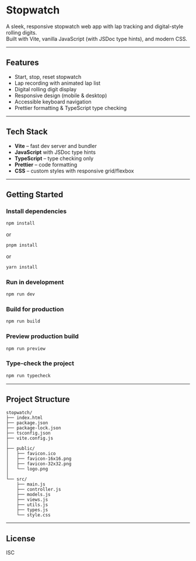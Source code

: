 # Stopwatch

A sleek, responsive stopwatch web app with lap tracking and digital-style rolling digits.  
Built with Vite, vanilla JavaScript (with JSDoc type hints), and modern CSS.

---

## Features

- Start, stop, reset stopwatch  
- Lap recording with animated lap list  
- Digital rolling digit display  
- Responsive design (mobile & desktop)  
- Accessible keyboard navigation  
- Prettier formatting & TypeScript type checking  

---

## Tech Stack

- **Vite** – fast dev server and bundler  
- **JavaScript** with JSDoc type hints  
- **TypeScript** – type checking only  
- **Prettier** – code formatting  
- **CSS** – custom styles with responsive grid/flexbox  

---

## Getting Started

### Install dependencies
```bash
npm install
```
or
```bash
pnpm install
```
or
```bash
yarn install
```

### Run in development
```bash
npm run dev
```

### Build for production
```bash
npm run build
```

### Preview production build
```bash
npm run preview
```

### Type-check the project
```bash
npm run typecheck
```

---

## Project Structure

```
stopwatch/
├── index.html
├── package.json
├── package-lock.json
├── tsconfig.json
├── vite.config.js
│
├── public/
│   ├── favicon.ico
│   ├── favicon-16x16.png
│   ├── favicon-32x32.png
│   └── logo.png
│
└── src/
    ├── main.js
    ├── controller.js
    ├── models.js
    ├── views.js
    ├── utils.js
    ├── types.js
    └── style.css
```

---

## License

ISC
